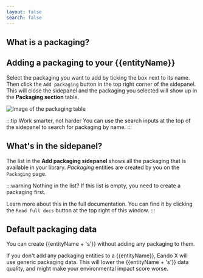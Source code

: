 ```yaml
---
layout: false
search: false
---
```


<script setup>
import { useData } from 'vitepress'
import MinidocStyles from '../MinidocStyles.vue'
const { site, frontmatter } = useData()

const urlParams = new URLSearchParams(window.location.search)
const entityName = urlParams.get('entity')
</script>

<MinidocStyles />

## What is a packaging?

<!--@include: ../../documentation/__partials/packaging-explanation.md -->

## Adding a packaging to your {{entityName}}

Select the packaging you want to add by ticking the box next to its name. Then click the `Add packaging` button in the top right corner of the sidepanel. This will close the sidepanel and the packaging you selected will show up in the **Packaging section** table.

![Image of the packaging table](/images/product/packaging-added.jpg)

:::tip Work smarter, not harder
You can use the search inputs at the top of the sidepanel to search for packaging by name.
:::

## What's in the sidepanel?

The list in the **Add packaging sidepanel** shows all the packaging that is available in your library. _Packaging_ entities are created by you on the `Packaging` page.

:::warning Nothing in the list?
If this list is empty, you need to create a packaging first.

Learn more about this in the full documentation. You can find it by clicking the `Read full docs` button at the top right of this window.
:::

## Default packaging data

You can create {{entityName + 's'}} without adding any packaging to them.

If you don't add any packaging entities to a {{entityName}}, Eando X will use generic packaging data. This will lower the {{entityName + 's'}} data quality, and might make your environmental impact score worse.
